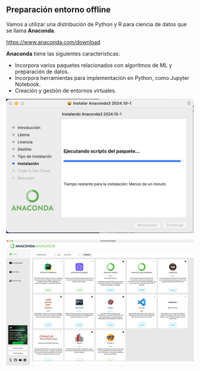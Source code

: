 ## Preparación entorno offline
Vamos a utilizar una distribución de Python y R para ciencia de datos que se llama **Anaconda**.

https://www.anaconda.com/download


**Anaconda** tiene las siguientes características:
- Incorpora varios paquetes relacionados con algoritmos de ML y preparación de datos.
- Incorpora herramientas para implementación en Python, como Jupyter Notebook.
- Creación y gestión de entornos virtuales.

![alt text](image.png)

![alt text](image-1.png)

